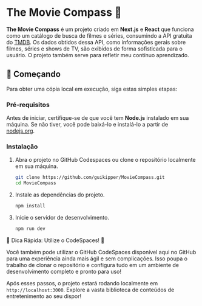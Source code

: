 # The Movie Compass 🧭

**The Movie Compass** é um projeto criado em **Next.js** e **React** que funciona como um catálogo de busca de filmes e séries, consumindo a API gratuita do [TMDB](https://www.themoviedb.org/). Os dados obtidos dessa API, como informações gerais sobre filmes, séries e shows de TV, são exibidos de forma sofisticada para o usuário. O projeto também serve para refletir meu contínuo aprendizado.

## 🚀 Começando

Para obter uma cópia local em execução, siga estas simples etapas:

### Pré-requisitos

Antes de iniciar, certifique-se de que você tem **Node.js** instalado em sua máquina. Se não tiver, você pode baixá-lo e instalá-lo a partir de [nodejs.org](https://nodejs.org/).

### Instalação

1. Abra o projeto no GitHub Codespaces ou clone o repositório localmente em sua máquina.

    ```bash
    git clone https://github.com/guikipper/MovieCompass.git
    cd MovieCompass
    ```

2. Instale as dependências do projeto.

    ```bash
    npm install
    ```

3. Inicie o servidor de desenvolvimento.

    ```bash
    npm run dev
    ```
    
🌟 Dica Rápida: Utilize o CodeSpaces! 🌟

Você também pode utilizar o GitHub CodeSpaces disponível aqui no GitHub para uma experiência ainda mais ágil e sem complicações. Isso poupa o trabalho de clonar o repositório e configura tudo em um ambiente de desenvolvimento completo e pronto para uso!

Após esses passos, o projeto estará rodando localmente em `http://localhost:3000`. Explore a vasta biblioteca de conteúdos de entretenimento ao seu dispor!

